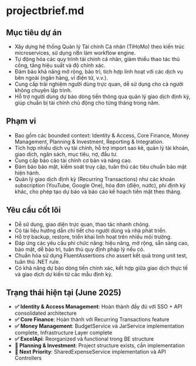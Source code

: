# projectbrief.md

## Mục tiêu dự án
- Xây dựng hệ thống Quản lý Tài chính Cá nhân (TiHoMo) theo kiến trúc microservices, sử dụng n8n làm workflow engine.
- Tự động hóa các quy trình tài chính cá nhân, giảm thiểu thao tác thủ công, tăng hiệu suất và độ chính xác.
- Đảm bảo khả năng mở rộng, bảo trì, tích hợp linh hoạt với các dịch vụ bên ngoài (ngân hàng, ví điện tử, v.v.).
- Cung cấp trải nghiệm người dùng trực quan, dễ sử dụng cho cả người không chuyên lập trình.
- Hỗ trợ người dùng dự báo dòng tiền thông qua quản lý giao dịch định kỳ, giúp chuẩn bị tài chính chủ động cho từng tháng trong năm.

## Phạm vi
- Bao gồm các bounded context: Identity & Access, Core Finance, Money Management, Planning & Investment, Reporting & Integration.
- Tích hợp nhiều dịch vụ tài chính, hỗ trợ import sao kê, quản lý tài khoản, giao dịch, ngân sách, mục tiêu, nợ, đầu tư.
- Cung cấp báo cáo tài chính cơ bản và nâng cao.
- Đảm bảo bảo mật, kiểm soát truy cập, tuân thủ các tiêu chuẩn bảo mật hiện hành.
- Quản lý giao dịch định kỳ (Recurring Transactions) như các khoản subscription (YouTube, Google One), hóa đơn (điện, nước), phí định kỳ khác, cho phép tạo dự báo và báo cáo kế hoạch tiền mặt theo tháng.

## Yêu cầu cốt lõi
- Dễ sử dụng, giao diện trực quan, thao tác nhanh chóng.
- Có tài liệu hướng dẫn chi tiết cho người dùng và nhà phát triển.
- Hỗ trợ backup, restore, triển khai linh hoạt trên nhiều môi trường.
- Đáp ứng các yêu cầu phi chức năng: hiệu năng, mở rộng, sẵn sàng cao, bảo mật, dễ bảo trì, tuân thủ quy định pháp lý nếu có.
- Chuẩn hóa sử dụng FluentAssertions cho assert kết quả trong unit test, tuân thủ .NET rule.
- Có khả năng dự báo dòng tiền chính xác, kết hợp giữa giao dịch thực tế và giao dịch dự kiến từ các mẫu định kỳ.

## Trạng thái hiện tại (June 2025)
- **✅ Identity & Access Management**: Hoàn thành đầy đủ với SSO + API consolidated architecture
- **✅ Core Finance**: Hoàn thành với Recurring Transactions feature
- **✅ Money Management**: BudgetService và JarService implementation complete, Infrastructure Layer complete
- **✅ ExcelApi**: Reorganized và functional trong BE structure
- **🚧 Planning & Investment**: Project structure exists, cần implementation
- **🎯 Next Priority**: SharedExpenseService implementation và API Controllers